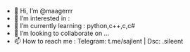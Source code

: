 - 👋 Hi, I’m @maagerrr
- 👀 I’m interested in :
- 🌱 I’m currently learning : python,c++,c,c#
- 💞️ I’m looking to collaborate on ...
- 📫 How to reach me : Telegram: t.me/sajlent | Dsc: .sileent
